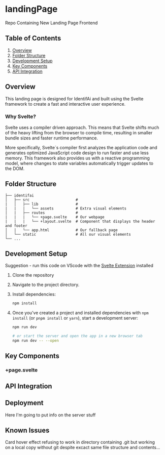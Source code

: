 # landingPage
Repo Containing New Landing Page Frontend 

## Table of Contents
1. [Overview](#overview)
2. [Folder Structure](#folder-structure)
3. [Development Setup](#development-setup)
4. [Key Components](#key-components)
5. [API Integration](#api-integration)

## Overview
This landing page is designed for IdentifAi and built using the Svelte framework to create a fast and interactive user experience.

### Why Svelte?
Svelte uses a compiler driven approach. This means that Svelte shifts much of the heavy lifting from the browser to compile time, resulting in smaller bundle sizes and faster runtime performance.

More specifically, Svelte´s compiler first analyzes the application code and generates optimized JavaScript code design to run faster and use less memory. This framework also provides us with a reactive programming model, where changes to state variables automatically trigger updates to the DOM.

## Folder Structure

    ├── identifai               
    │   ├── src                     # 
    |   │   ├── lib                 # 
    |   |   |   └── assets          # Extra visual elements
    │   |   ├── routes              # 
    |   |   |   └── +page.svelte    # Our webpage
    |   |   |   └── +layout.svelte  # Component that displays the header and footer
    │   |   └── app.html            # Our fallback page
    │   └── static                  # All our visual elements
    └── ...


## Development Setup
Suggestion - run this code on VScode with the [Svelte Extension](https://marketplace.visualstudio.com/items?itemName=svelte.svelte-vscode) installed

1. Clone the repository
2. Navigate to the project directory.
3. Install dependencies:
     ```bash
     npm install
     ```
4. Once you've created a project and installed dependencies with `npm install` (or `pnpm install` or `yarn`), start a development server:
    
    ```bash
    npm run dev
    
    # or start the server and open the app in a new browser tab
    npm run dev -- --open
    ```

## Key Components
  ### +page.svelte



## API Integration


## Deployment

Here I'm going to put info on the server stuff

## Known Issues

Card hover effect refusing to work in directory containing .git but working on a local copy without git despite excact same file structure and contents...